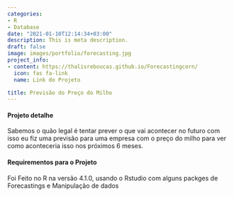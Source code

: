 ```yaml
---
categories:
- R
- Database
date: "2021-01-10T12:14:34+03:00"
description: This is meta description.
draft: false
image: images/portfolio/forecasting.jpg
project_info:
- content: https://thalisreboucas.github.io/Forecastingcorn/
  icon: fas fa-link
  name: Link do Projeto

title: Previsão do Preço do Milho
---
```




#### Projeto detalhe

Sabemos o quão legal é tentar prever o que vai acontecer no futuro com isso eu fiz uma previsão para uma empresa com o preço do milho para ver como aconteceria isso nos próximos 6 meses.


#### Requirementos para o Projeto

Foi Feito no R na versão 4.1.0, usando o Rstudio com alguns packges de Forecastings e Manipulação de dados
